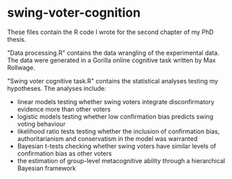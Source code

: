 # swing-voter-cognition
These files contain the R code I wrote for the second chapter of my PhD thesis. 

"Data processing.R" contains the data wrangling of the experimental data. The data were generated in a Gorilla online cognitive task written by Max Rollwage. 

"Swing voter cognitive task.R" contains the statistical analyses testing my hypotheses. The analyses include:

* linear models testing whether swing voters integrate disconfirmatory evidence more than other voters
* logistic models testing whether low confirmation bias predicts swing voting behaviour
* likelihood ratio tests testing whether the inclusion of confirmation bias, authoritarianism and conservatism in the model was warranted
* Bayesian t-tests checking whether swing voters have similar levels of confirmation bias as other voters
* the estimation of group-level metacognitive ability through a hierarchical Bayesian framework
